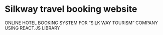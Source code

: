 # Silkway travel booking website

 ONLINE HOTEL BOOKING SYSTEM FOR “SILK WAY TOURISM” COMPANY USING REACT.JS LIBRARY
